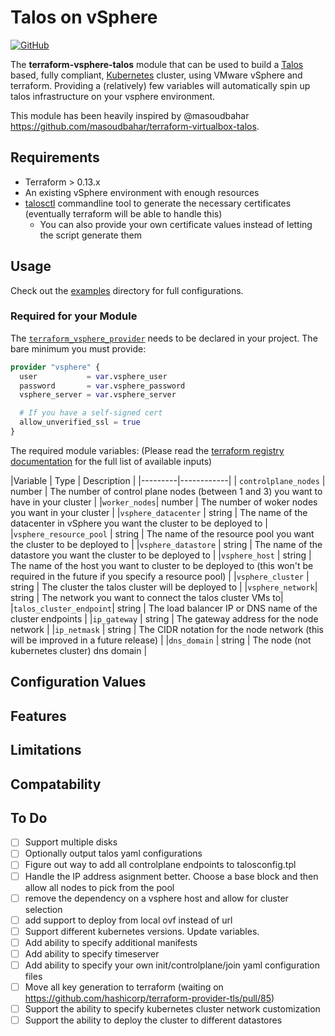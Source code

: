 # Talos on vSphere
[![GitHub](https://img.shields.io/github/license/tvories/terraform-vsphere-talos?style=flat)](https://github.com/tvories/terraform-vsphere-talos/blob/main/LICENSE)

The **terraform-vsphere-talos** module that can be used to build a [Talos](https://www.talos.dev/docs/v0.8/introduction/what-is-talos/#why-talos) based, fully compliant, [Kubernetes](https://kubernetes.io) cluster, using VMware vSphere and terraform.  Providing a (relatively) few variables will automatically spin up talos infrastructure on your vsphere environment.

This module has been heavily inspired by @masoudbahar https://github.com/masoudbahar/terraform-virtualbox-talos.

## Requirements

* Terraform > 0.13.x
* An existing vSphere environment with enough resources
* [talosctl](https://www.talos.dev/docs/v0.8/introduction/quickstart/#talosctl) commandline tool to generate the necessary certificates (eventually terraform will be able to handle this)
  * You can also provide your own certificate values instead of letting the script generate them

## Usage

Check out the [examples](examples/) directory for full configurations.

### Required for your Module

The [`terraform_vsphere_provider`](https://registry.terraform.io/providers/hashicorp/vsphere/latest/docs) needs to be declared in your project.  The bare minimum you must provide:

```terraform
provider "vsphere" {
  user           = var.vsphere_user
  password       = var.vsphere_password
  vsphere_server = var.vsphere_server

  # If you have a self-signed cert
  allow_unverified_ssl = true
}
```

The required module variables:
(Please read the [terraform registry documentation](https://registry.terraform.io/modules/tvories/talos/vsphere/latest?tab=inputs) for the full list of available inputs)

|Variable | Type     | Description |
|---------|------------|
| `controlplane_nodes` | number | The number of control plane nodes (between 1 and 3) you want to have in your cluster |
|`worker_nodes`| number | The number of woker nodes you want in your cluster |
|`vsphere_datacenter` | string | The name of the datacenter in vSphere you want the cluster to be deployed to |
|`vsphere_resource_pool` | string | The name of the resource pool you want the cluster to be deployed to |
|`vsphere_datastore` | string | The name of the datastore you want the cluster to be deployed to |
|`vsphere_host` | string | The name of the host you want to cluster to be deployed to (this won't be required in the future if you specify a resource pool) |
|`vsphere_cluster` | string | The cluster the talos cluster will be deployed to |
|`vsphere_network`| string | The network you want to connect the talos cluster VMs to|
|`talos_cluster_endpoint`| string | The load balancer IP or DNS name of the cluster endpoints |
|`ip_gateway` | string | The gateway address for the node network |
|`ip_netmask` | string | The CIDR notation for the node network (this will be improved in a future release) |
|`dns_domain` | string | The node (not kubernetes cluster) dns domain |

## Configuration Values

## Features

## Limitations

## Compatability

## To Do
- [ ] Support multiple disks
- [ ] Optionally output talos yaml configurations
- [ ] Figure out way to add all controlplane endpoints to talosconfig.tpl
- [ ] Handle the IP address asignment better.  Choose a base block and then allow all nodes to pick from the pool
- [ ] remove the dependency on a vsphere host and allow for cluster selection
- [ ] add support to deploy from local ovf instead of url
- [ ] Support different kubernetes versions.  Update variables.
- [ ] Add ability to specify additional manifests
- [ ] Add ability to specify timeserver
- [ ] Add ability to specify your own init/controlplane/join yaml configuration files
- [ ] Move all key generation to terraform (waiting on https://github.com/hashicorp/terraform-provider-tls/pull/85)
- [ ] Support the ability to specify kubernetes cluster network customization
- [ ] Support the ability to deploy the cluster to different datastores